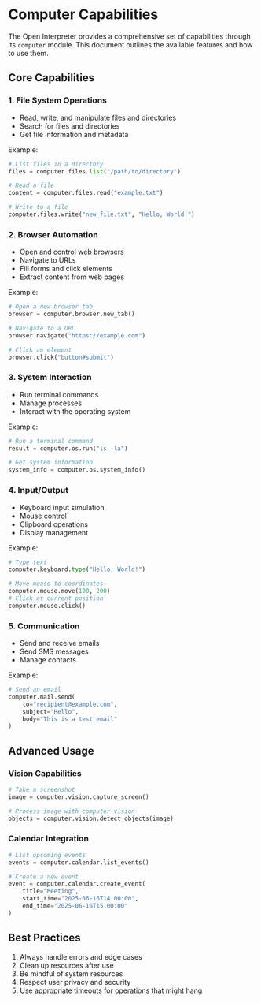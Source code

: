 # Computer Capabilities

The Open Interpreter provides a comprehensive set of capabilities through its `computer` module. This document outlines the available features and how to use them.

## Core Capabilities

### 1. File System Operations
- Read, write, and manipulate files and directories
- Search for files and directories
- Get file information and metadata

Example:
```python
# List files in a directory
files = computer.files.list("/path/to/directory")

# Read a file
content = computer.files.read("example.txt")

# Write to a file
computer.files.write("new_file.txt", "Hello, World!")
```

### 2. Browser Automation
- Open and control web browsers
- Navigate to URLs
- Fill forms and click elements
- Extract content from web pages

Example:
```python
# Open a new browser tab
browser = computer.browser.new_tab()

# Navigate to a URL
browser.navigate("https://example.com")

# Click an element
browser.click("button#submit")
```

### 3. System Interaction
- Run terminal commands
- Manage processes
- Interact with the operating system

Example:
```python
# Run a terminal command
result = computer.os.run("ls -la")

# Get system information
system_info = computer.os.system_info()
```

### 4. Input/Output
- Keyboard input simulation
- Mouse control
- Clipboard operations
- Display management

Example:
```python
# Type text
computer.keyboard.type("Hello, World!")

# Move mouse to coordinates
computer.mouse.move(100, 200)
# Click at current position
computer.mouse.click()
```

### 5. Communication
- Send and receive emails
- Send SMS messages
- Manage contacts

Example:
```python
# Send an email
computer.mail.send(
    to="recipient@example.com",
    subject="Hello",
    body="This is a test email"
)
```

## Advanced Usage

### Vision Capabilities
```python
# Take a screenshot
image = computer.vision.capture_screen()

# Process image with computer vision
objects = computer.vision.detect_objects(image)
```

### Calendar Integration
```python
# List upcoming events
events = computer.calendar.list_events()

# Create a new event
event = computer.calendar.create_event(
    title="Meeting",
    start_time="2025-06-16T14:00:00",
    end_time="2025-06-16T15:00:00"
)
```

## Best Practices
1. Always handle errors and edge cases
2. Clean up resources after use
3. Be mindful of system resources
4. Respect user privacy and security
5. Use appropriate timeouts for operations that might hang

